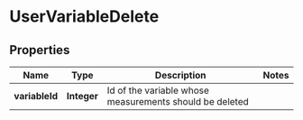 
# UserVariableDelete

## Properties
Name | Type | Description | Notes
------------ | ------------- | ------------- | -------------
**variableId** | **Integer** | Id of the variable whose measurements should be deleted | 



